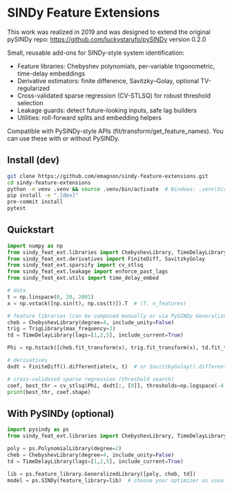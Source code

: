 # SINDy Feature Extensions

This work was realized in 2019 and was designed to extend the original pySINDy repo: https://github.com/luckystarufo/pySINDy version 0.2.0

Small, reusable add-ons for SINDy-style system identification:
- Feature libraries: Chebyshev polynomials, per-variable trigonometric, time-delay embeddings
- Derivative estimators: finite difference, Savitzky–Golay, optional TV-regularized
- Cross-validated sparse regression (CV-STLSQ) for robust threshold selection
- Leakage guards: detect future-looking inputs, safe lag builders
- Utilities: roll-forward splits and embedding helpers

Compatible with PySINDy-style APIs (fit/transform/get_feature_names). You can use these with or without PySINDy.

## Install (dev)
```bash
git clone https://github.com/emagnon/sindy-feature-extensions.git
cd sindy-feature-extensions
python -m venv .venv && source .venv/bin/activate  # Windows: .venv\Scripts\activate
pip install -e ".[dev]"
pre-commit install
pytest
```

## Quickstart
```python
import numpy as np
from sindy_feat_ext.libraries import ChebyshevLibrary, TimeDelayLibrary, TrigLibrary
from sindy_feat_ext.derivatives import FiniteDiff, SavitzkyGolay
from sindy_feat_ext.sparsify import cv_stlsq
from sindy_feat_ext.leakage import enforce_past_lags
from sindy_feat_ext.utils import time_delay_embed

# data
t = np.linspace(0, 20, 2001)
x = np.vstack([np.sin(t), np.cos(t)]).T  # (T, n_features)

# feature libraries (can be composed manually or via PySINDy GeneralizedLibrary)
cheb = ChebyshevLibrary(degree=4, include_unity=False)
trig = TrigLibrary(max_frequency=3)
td = TimeDelayLibrary(lags=[1,2,5], include_current=True)

Phi = np.hstack([cheb.fit_transform(x), trig.fit_transform(x), td.fit_transform(x)])

# derivatives
dxdt = FiniteDiff().differentiate(x, t)  # or SavitzkyGolay().differentiate(x, t)

# cross-validated sparse regression (threshold search)
coef, best_thr = cv_stlsq(Phi, dxdt[:, [0]], thresholds=np.logspace(-4, -1, 8), train_ratio=0.8)
print(best_thr, coef.shape)
```

## With PySINDy (optional)
```python
import pysindy as ps
from sindy_feat_ext.libraries import ChebyshevLibrary, TimeDelayLibrary

poly = ps.PolynomialLibrary(degree=2)
cheb = ChebyshevLibrary(degree=4, include_unity=False)
td = TimeDelayLibrary(lags=[1,2,5], include_current=True)

lib = ps.feature_library.GeneralizedLibrary([poly, cheb, td])
model = ps.SINDy(feature_library=lib)  # choose your optimizer as usual
```
